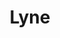 ---
layout: redirect.njk
tags: level2
key: lyne_de
title: Lyne 
redirect: /de/design-system/lyne/overview/
parent: designsystem_de
order: 4
---